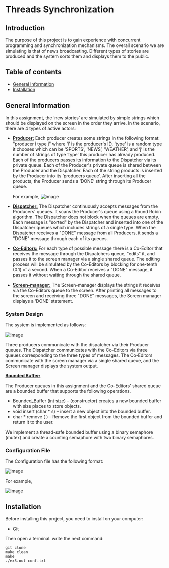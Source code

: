# Threads Synchronization

## Introduction
The purpose of this project is to gain experience with concurrent programming and synchronization mechanisms.
The overall scenario we are simulating is that of news broadcasting. Different types of stories are produced and the system sorts them and displays them to the public.

## Table of contents
* [General Information](#general-information)
* [Installation](#installation)

## General Information
In this assignment, the ‘new stories’ are simulated by simple strings which should be displayed on the screen in the order they arrive.
In the scenario, there are 4 types of active actors: 

- **<ins> Producer:</ins>** Each producer creates some strings in the following format: "producer i type j"  where ‘i’ is the producer's ID, ‘type' is a random type it chooses which can be ‘SPORTS’, ‘NEWS’, 'WEATHER’, and ‘j’ is the number of strings of type ‘type’ this producer has already produced. Each of the producers passes its information to the Dispatcher via its private queue. Each of the Producer's private queue is shared between the Producer and the Dispatcher. Each of the string products is inserted by the Producer into its ‘producers queue’. After inserting all the products, the Producer sends a ‘DONE’ string through its Producer queue.

  For example,
![image](https://github.com/adi-ben-yehuda/operating_ex3/assets/75027826/4d29c789-a607-4413-8f0c-9e759a171307)

- **<ins> Dispatcher:</ins>** The Dispatcher continuously accepts messages from the Producers' queues. It scans the Producer's queue using a Round Robin algorithm. The Dispatcher does not block when the queues are empty. Each message is "sorted" by the Dispatcher and inserted into one of the Dispatcher queues which includes strings of a single type. When the Dispatcher receives a "DONE" message from all Producers, it sends a "DONE" message through each of its queues.

- **<ins> Co-Editors:</ins>** For each type of possible message there is a Co-Editor that receives the message through the Dispatchers queue, "edits" it, and passes it to the screen manager via a single shared queue. The editing process will be simulated by the Co-Editors by blocking for one-tenth (0.1) of a second. When a Co-Editor receives a "DONE" message, it passes it without waiting through the shared queue.

- **<ins> Screen-manager:</ins>** The Screen-manager displays the strings it receives via the Co-Editors queue to the screen. After printing all messages to the screen and receiving three "DONE" messages, the Screen manager displays a ‘DONE’ statement.

### System Design
The system is implemented as follows:

![image](https://github.com/adi-ben-yehuda/operating_ex3/assets/75027826/d6c552fb-242a-4bc7-adc0-5303cfd50625)

Three producers communicate with the dispatcher via their Producer queues. The Dispatcher communicates with the Co-Editors via three queues corresponding to the three types of messages. The Co-Editors communicate with the screen manager via a single shared queue, and the Screen manager displays the system output.

**<ins> Bounded Buffer:</ins>**

The Producer queues in this assignment and the Co-Editors' shared queue are a bounded buffer that supports the following operations.
- Bounded_Buffer (int size) – (constructor) creates a new bounded buffer with size places to store objects.
- void insert (char * s) – insert a new object into the bounded buffer. 
- char * remove ( ) - Remove the first object from the bounded buffer and return it to the user.

We implement a thread-safe bounded buffer using a binary semaphore (mutex) and create a counting semaphore with two binary semaphores. 

### Configuration File 
The Configuration file has the following format: 

![image](https://github.com/adi-ben-yehuda/operating_ex3/assets/75027826/12136ce1-2c97-42eb-92b1-7ebb98b96e07)

For example, 

![image](https://github.com/adi-ben-yehuda/operating_ex3/assets/75027826/746c0d70-95ca-4b76-9976-55de3108156a)

## Installation
Before installing this project, you need to install on your computer:
* Git

Then open a terminal.
write the next command:
```
git clone 
make clean
make
./ex3.out conf.txt
```
